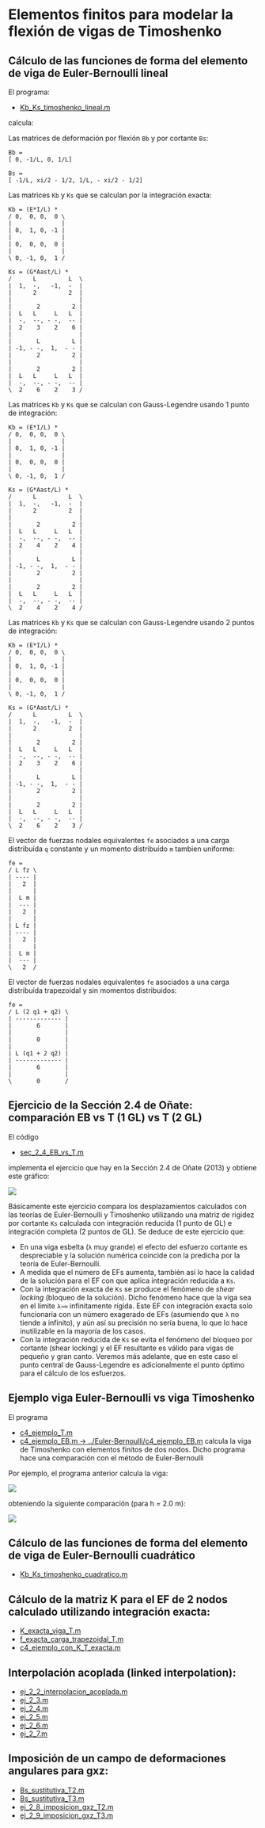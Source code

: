# Elementos finitos para modelar la flexión de vigas de Timoshenko

## Cálculo de las funciones de forma del elemento de viga de Euler-Bernoulli lineal
El programa:
* [Kb_Ks_timoshenko_lineal.m](Kb_Ks_timoshenko_lineal.m)

calcula:

Las matrices de deformación por flexión `Bb` y por cortante `Bs`:

```
Bb =
[ 0, -1/L, 0, 1/L]
```
```
Bs =
[ -1/L, xi/2 - 1/2, 1/L, - xi/2 - 1/2]
```

Las matrices `Kb` y `Ks` que se calculan por la integración exacta:
```
Kb = (E*I/L) * 
/ 0,  0, 0,  0 \
|              |
| 0,  1, 0, -1 |
|              |
| 0,  0, 0,  0 |
|              |
\ 0, -1, 0,  1 /
```
```
Ks = (G*Aast/L) * 
/      L         L  \
|  1,  -,   -1,  -  |
|      2         2  |
|                   |
|       2         2 |
|  L   L     L   L  |
|  -,  --, - -,  -- |
|  2    3    2    6 |
|                   |
|       L         L |
| -1, - -,  1,  - - |
|       2         2 |
|                   |
|       2         2 |
|  L   L     L   L  |
|  -,  --, - -,  -- |
\  2    6    2    3 /
```

Las matrices `Kb` y `Ks` que se calculan con Gauss-Legendre usando 1 punto de integración:
```
Kb = (E*I/L) * 
/ 0,  0, 0,  0 \
|              |
| 0,  1, 0, -1 |
|              |
| 0,  0, 0,  0 |
|              |
\ 0, -1, 0,  1 /
```
```
Ks = (G*Aast/L) * 
/      L         L  \
|  1,  -,   -1,  -  |
|      2         2  |
|                   |
|       2         2 |
|  L   L     L   L  |
|  -,  --, - -,  -- |
|  2    4    2    4 |
|                   |
|       L         L |
| -1, - -,  1,  - - |
|       2         2 |
|                   |
|       2         2 |
|  L   L     L   L  |
|  -,  --, - -,  -- |
\  2    4    2    4 /
```

Las matrices `Kb` y `Ks` que se calculan con Gauss-Legendre usando 2 puntos de integración:
```
Kb = (E*I/L) * 
/ 0,  0, 0,  0 \
|              |
| 0,  1, 0, -1 |
|              |
| 0,  0, 0,  0 |
|              |
\ 0, -1, 0,  1 /
```
```
Ks = (G*Aast/L) * 
/      L         L  \
|  1,  -,   -1,  -  |
|      2         2  |
|                   |
|       2         2 |
|  L   L     L   L  |
|  -,  --, - -,  -- |
|  2    3    2    6 |
|                   |
|       L         L |
| -1, - -,  1,  - - |
|       2         2 |
|                   |
|       2         2 |
|  L   L     L   L  |
|  -,  --, - -,  -- |
\  2    6    2    3 /
```

El vector de fuerzas nodales equivalentes `fe` asociados a una carga distribuída `q` constante y un momento distribuído `m` tambien uniforme:
```
fe = 
/ L fz \
| ---- |
|   2  |
|      |
|  L m |
|  --- |
|   2  |
|      |
| L fz |
| ---- |
|   2  |
|      |
|  L m |
|  --- |
\   2  /
```
El vector de fuerzas nodales equivalentes `fe` asociados a una carga distribuída trapezoidal y sin momentos distribuidos:
```
fe = 
/ L (2 q1 + q2) \
| ------------- |
|       6       |
|               |
|       0       |
|               |
| L (q1 + 2 q2) |
| ------------- |
|       6       |
|               |
\       0       /
```

## Ejercicio de la Sección 2.4 de Oñate: comparación EB vs T (1 GL) vs T (2 GL)
El código

* [sec_2_4_EB_vs_T.m](sec_2_4_EB_vs_T.m)

implementa el ejercicio que hay en la Sección 2.4 de Oñate (2013) y obtiene este gráfico:

<img src="figs/lambda_vs_rw_0_a_6.svg">

Básicamente este ejercicio compara los desplazamientos calculados con las teorías de Euler-Bernoulli y Timoshenko utilizando una matriz de rigidez por cortante `Ks` calculada con integración reducida (1 punto de GL) e integración completa (2 puntos de GL). Se deduce de este ejercicio que:
* En una viga esbelta (`λ` muy grande) el efecto del esfuerzo cortante es despreciable y la solución numérica coincide con la predicha por la teoría de Euler-Bernoulli.
* A medida que el número de EFs aumenta, también así lo hace la calidad de la solución para el EF con que aplica integración reducida a `Ks`.
* Con la integración exacta de `Ks` se produce el fenómeno de *shear locking* (bloqueo de la solución). Dicho fenómeno hace que la viga sea en el límite `λ→∞` infinitamente rígida. Este EF con integración exacta solo funcionaría con un número exagerado de EFs (asumiendo que `λ` no tiende a infinito), y aún así su precisión no sería buena, lo que lo hace inutilizable en la mayoría de los casos.
* Con la integración reducida de `Ks` se evita el fenómeno del bloqueo por cortante (shear locking) y el EF resultante es válido para vigas de pequeño y gran canto. Veremos más adelante, que en este caso el punto central de Gauss-Legendre es adicionalmente el punto óptimo para el cálculo de los esfuerzos.

## Ejemplo viga Euler-Bernoulli vs viga Timoshenko
El programa 
* [c4_ejemplo_T.m](c4_ejemplo_T.m)
* [c4_ejemplo_EB.m -> ../Euler-Bernoulli/c4_ejemplo_EB.m](c4_ejemplo_EB.m)
calcula la viga de Timoshenko con elementos finitos de dos nodos. Dicho programa hace una comparación con el método de Euler-Bernoulli

Por ejemplo, el programa anterior calcula la viga:

<img src="../ejemplos/figs/viga_Uribe_Escamilla_ej_5_5.png">

obteniendo la siguiente comparación (para h = 2.0 m):

<img src="figs/eb_vs_t_h_20_1.png">


## Cálculo de las funciones de forma del elemento de viga de Euler-Bernoulli cuadrático
* [Kb_Ks_timoshenko_cuadratico.m](Kb_Ks_timoshenko_cuadratico.m)

##  Cálculo de la matriz K para el EF de 2 nodos calculado utilizando integración exacta:
* [K_exacta_viga_T.m](K_exacta_viga_T.m)
* [f_exacta_carga_trapezoidal_T.m](f_exacta_carga_trapezoidal_T.m)
* [c4_ejemplo_con_K_T_exacta.m](c4_ejemplo_con_K_T_exacta.m)

## Interpolación acoplada (linked interpolation):
* [ej_2_2_interpolacion_acoplada.m](ej_2_2_interpolacion_acoplada.m)
* [ej_2_3.m](ej_2_3.m)
* [ej_2_4.m](ej_2_4.m)
* [ej_2_5.m](ej_2_5.m)
* [ej_2_6.m](ej_2_6.m)
* [ej_2_7.m](ej_2_7.m)


## Imposición de un campo de deformaciones angulares para gxz:
* [Bs_sustitutiva_T2.m](Bs_sustitutiva_T2.m)
* [Bs_sustitutiva_T3.m](Bs_sustitutiva_T3.m)
* [ej_2_8_imposicion_gxz_T2.m](ej_2_8_imposicion_gxz_T2.m)
* [ej_2_9_imposicion_gxz_T3.m](ej_2_9_imposicion_gxz_T3.m)
